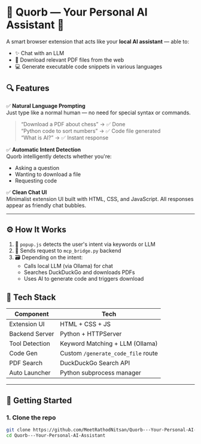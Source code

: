 # 🧠 Quorb — Your Personal AI Assistant 🚀

A smart browser extension that acts like your **local AI assistant** — able to:
- ✨ Chat with an LLM
- 📄 Download relevant PDF files from the web
- 💻 Generate executable code snippets in various languages

## 🔍 Features

✅ **Natural Language Prompting**  
Just type like a normal human — no need for special syntax or commands.  
> “Download a PDF about chess” → ✅ Done  
> “Python code to sort numbers” → ✅ Code file generated  
> “What is AI?” → ✅ Instant response

✅ **Automatic Intent Detection**  
Quorb intelligently detects whether you're:
- Asking a question
- Wanting to download a file
- Requesting code

✅ **Clean Chat UI**  
Minimalist extension UI built with HTML, CSS, and JavaScript. All responses appear as friendly chat bubbles.

---

## ⚙️ How It Works

1. 🧠 `popup.js` detects the user's intent via keywords or LLM
2. 📡 Sends request to `mcp_bridge.py` backend
3. 🗃️ Depending on the intent:
   - Calls local LLM (via Ollama) for chat
   - Searches DuckDuckGo and downloads PDFs
   - Uses AI to generate code and triggers download


## 🧪 Tech Stack

| Component       | Tech                              |
|----------------|-----------------------------------|
| Extension UI    | HTML + CSS + JS                   |
| Backend Server  | Python + HTTPServer               |
| Tool Detection  | Keyword Matching + LLM (Ollama)   |
| Code Gen        | Custom `/generate_code_file` route|
| PDF Search      | DuckDuckGo Search API             |
| Auto Launcher   | Python subprocess manager         |

---

## 🚀 Getting Started

### 1. Clone the repo
```bash
git clone https://github.com/MeetRathodNitsan/Quorb---Your-Personal-AI-Assistant.git
cd Quorb---Your-Personal-AI-Assistant
```
